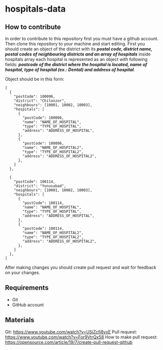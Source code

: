 # hospitals-data

## How to contribute

In order to contribute to this repository first you must have a github account. Then clone this repository to your machine and start editing. First you should create an object of the district with its ***postal code, district name, postal codes of neighbouring districts and an array of hospitals*** inside hospitals array each hospital is represented as an object with following fields: ***postcode of the district where the hospital is located, name of hospital, type of hospital (ex.: Dental) and address of hospital***.


Object should be in this form:

```
[
  {
    "postCode": 100096,
    "district": "Chilonzor",
    "neighbours": [10001, 10002, 10003],
    "hospitals": [
      {
        "postCode": 100096,
        "name": "NAME_OF_HOSPITAL",
        "type": "TYPE_OF_HOSPITAL",
        "address": "ADDRESS_OF_HOSPITAL",
      },
      {
        "postCode": 100096,
        "name": "NAME_OF_HOSPITAL2",
        "type": "TYPE_OF_HOSPITAL2",
        "address": "ADDRESS_OF_HOSPITAL2",
      },
    ]
  },
  
  {
    "postCode": 100114,
    "district": "Yunusabad",
    "neighbours": [10001, 10002, 10003],
    "hospitals": [
      {    
        "postCode": 100114,
        "name": "NAME_OF_HOSPITAL",
        "type": "TYPE_OF_HOSPITAL",
        "address": "ADDRESS_OF_HOSPITAL",
      },
      {
        "postCode": 100114,
        "name": "NAME_OF_HOSPITAL2",
        "type": "TYPE_OF_HOSPITAL2",
        "address": "ADDRESS_OF_HOSPITAL2",
      },
    ]
  },
]
```

After making changes you should create pull request and wait for feedback on your changes.

## Requirements

- Git
- GitHub account

## Materials

Git: https://www.youtube.com/watch?v=USjZcfj8yxE
Pull request: https://www.youtube.com/watch?v=For9VtrQx58
How to make pull request: https://opensource.com/article/19/7/create-pull-request-github
